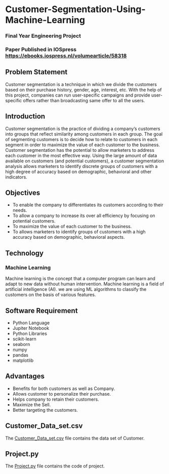 # Customer-Segmentation-Using-Machine-Learning
### Final Year Engineering Project
### Paper Published in IOSpress https://ebooks.iospress.nl/volumearticle/58318


## Problem Statement
Customer segmentation is a technique in which we divide the customers based
on their purchase history, gender, age, interest, etc. With the help of this project,
companies can run user-specific campaigns and provide user-specific offers
rather than broadcasting same offer to all the users.

## Introduction
Customer segmentation is the practice of dividing a company’s customers into
groups that reflect similarity among customers in each group. The goal of
segmenting customers is to decide how to relate to customers in each segment in
order to maximize the value of each customer to the business.
Customer segmentation has the potential to allow marketers to address each
customer in the most effective way. Using the large amount of data available on
customers (and potential customers), a customer segmentation analysis allows
marketers to identify discrete groups of customers with a high degree of accuracy
based on demographic, behavioral and other indicators.

## Objectives
  -  To enable the company to differentiates its customers according to their
needs.
  -  To allow a company to increase its over all efficiency by focusing on potential
customers.
  -  To maximize the value of each customer to the business.
  - To allows marketers to identify groups of customers with a high accuracy
based on demographic, behavioral aspects.

## Technology
### Machine Learning <br/>
Machine learning is the concept that a computer program
can learn and adapt to new data without human intervention. Machine learning
is a field of artificial intelligence (AI).
we are using ML algorithms to classify the customers on the basis of
various features.

## Software Requirement 
  - Python Language
  - Jupiter Notebook
  - Python Libraries
  - scikit-learn
  - seaborn
  - numpy
  - pandas
  - matplotlib

## Advantages
  - Benefits for both customers as well as Company.
  - Allows customer to personalize their purchase.
  - Helps company to retain their customers.
  - Maximize the Sell.
  - Better targeting the customers.

## Customer_Data_set.csv <br/>
  The [Customer_Data_set.csv](https://github.com/sohamdixit81/Customer-Segmentation-Using-Machine-Learning/blob/main/Customer_Data_set.csv) file contains the data set of Customer.
  
## Project.py <br/>
  The [Project.py](https://github.com/sohamdixit81/Customer-Segmentation-Using-Machine-Learning/blob/main/Project.py) file contains the code of project.
